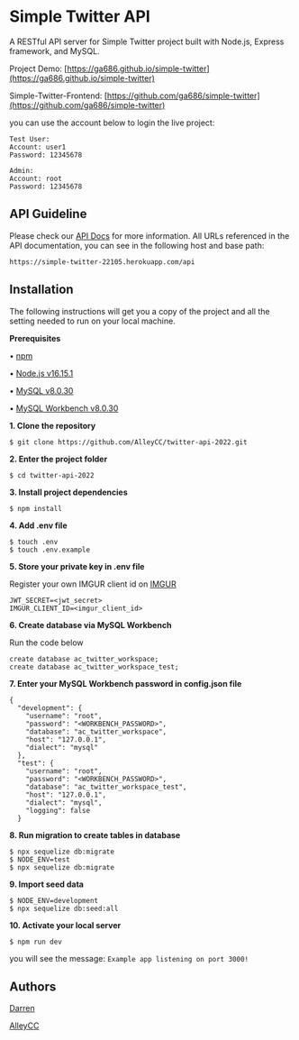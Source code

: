 # Simple Twitter API

A RESTful API server for Simple Twitter project built with Node.js, Express framework, and MySQL.

Project Demo: [https://ga686.github.io/simple-twitter](https://ga686.github.io/simple-twitter)

Simple-Twitter-Frontend: [https://github.com/ga686/simple-twitter](https://github.com/ga686/simple-twitter)

you can use the account below to login the live project:

```
Test User:
Account: user1
Password: 12345678

Admin:
Account: root
Password: 12345678
```

## API Guideline

Please check our [API Docs](https://www.notion.so/Simple-Twitter-API-docs-d44b827ed5074650ab1986b8b27cdd64) for more information. All URLs referenced in the API documentation, you can see in the following host and base path: 

```
https://simple-twitter-22105.herokuapp.com/api
```

## Installation

The following instructions will get you a copy of the project and all the setting needed to run on your local machine.

**Prerequisites**

• [npm](https://www.npmjs.com/get-npm)

• [Node.js v16.15.1](https://nodejs.org/en/download/)

• [MySQL v8.0.30](https://dev.mysql.com/downloads/mysql/)

• [MySQL Workbench v8.0.30](https://dev.mysql.com/downloads/workbench/)

**1. Clone the repository**

```
$ git clone https://github.com/AlleyCC/twitter-api-2022.git
```

**2. Enter the project folder**

```
$ cd twitter-api-2022
```

**3. Install project dependencies**

```
$ npm install
```

**4. Add .env file**

```
$ touch .env
$ touch .env.example
```

**5. Store your private key in .env file**

Register your own IMGUR client id on [IMGUR](https://api.imgur.com/oauth2)

```
JWT_SECRET=<jwt_secret>
IMGUR_CLIENT_ID=<imgur_client_id>
```

**6. Create database via MySQL Workbench**

Run the code below

```
create database ac_twitter_workspace;
create database ac_twitter_workspace_test;
```

**7. Enter your MySQL Workbench password in config.json file**

```
{
  "development": {
    "username": "root",
    "password": "<WORKBENCH_PASSWORD>",
    "database": "ac_twitter_workspace",
    "host": "127.0.0.1",
    "dialect": "mysql"
  },
  "test": {
    "username": "root",
    "password": "<WORKBENCH_PASSWORD>",
    "database": "ac_twitter_workspace_test",
    "host": "127.0.0.1",
    "dialect": "mysql",
    "logging": false
  }
```

**8. Run migration to create tables in database**

```
$ npx sequelize db:migrate
$ NODE_ENV=test
$ npx sequelize db:migrate
```

**9. Import seed data**

```
$ NODE_ENV=development
$ npx sequelize db:seed:all
```

**10. Activate your local server**

```
$ npm run dev
```

you will see the message: `Example app listening on port 3000!`

## **Authors**

[Darren](https://github.com/darrenjon)

[AlleyCC](https://github.com/AlleyCC)